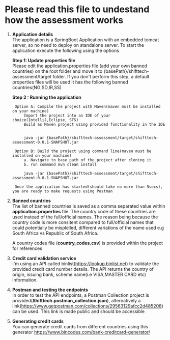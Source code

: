 Please read this file to undestand how the assessment works
===========================

1. <b>Application details</b><br/>
    The application is a SpringBoot Application with an embedded tomcat server, so no need to deploy on standalone server. 
    To start the application execute the following using the options
    
    <b>Step 1: Update properties file</b><br/>
    Please edit the application.properties file (add your own banned countries) on the root folder and 
    move it to {basePath}/shifttech-assessment/target folder. If you don't perform this step, a default properties 
    files will be used it has the following banned countries(NG,SD,IR,SS)
    
    <b>Step 2 : Running the application</b><br/>
 
        Option A: Compile the project with Maven(maven must be installed on your machine)
            Import the project into an IDE of your choice(IntelliJ,Eclipse, STS)
            Build as Maven project using provided functionality in the IDE
            

            java -jar {basePath}/shifttech-assessment/target/shifttech-assessment-0.0.1-SNAPSHOT.jar

        Option B: Build the project using command line(maven must be installed on your machine)
            a. Navigate to base path of the project after cloning it
            b. run command mvn clean install

            java -jar {basePath}/shifttech-assessment/target/shifttech-assessment-0.0.1-SNAPSHOT.jar

        Once the application has started(should take no more than 5secs), you are ready to make requests using Postman

2. <b>Banned countries</b><br/>
    The list of banned countries is saved as a comma separated value within <b>application.properties</b> file. 
    The country code of these countries are used instead of the full/official names.
    The reason being because the country code is more consitent compared to full/official names that could potentially be misplelled, 
    different variations of the name used e.g South Africa vs Republic of South Africa.
    
    A country codes file (<b>country_codes.csv</b>) is provided within the project for references
   
3. <b>Credit card validation service</b><br/>
    I'm using an API called binlist(https://lookup.binlist.net) to validate the provided credit card number details. 
    The API returns the country of origin, issuing bank, scheme name(i.e VISA,MASTER CARD etc) information.

4. <b>Postman and testing the endpoints</b><br/>
    In order to test the API endpoints, a Postman Collection project is provided(<b>Shifttech.postman_collection.json</b>), alternatively a       link(https://www.getpostman.com/collections/29563129afcc2d485208) can be used. This link is made public and should be accessible
    
5. <b>Generating credit cards</b><br/>
    You can generate credit cards from different countries using this generator https://www.bincodes.com/bank-creditcard-generator/
